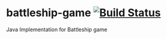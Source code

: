 # battleship-game [![Build Status](https://travis-ci.com/jesuino/battleship-game.svg?branch=master)](https://travis-ci.com/jesuino/battleship-game)
Java Implementation for Battleship game
